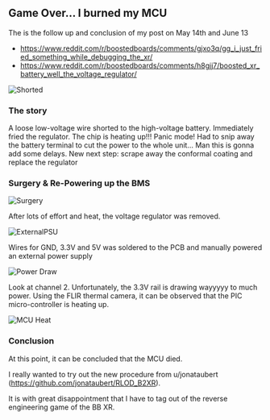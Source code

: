 ## Game Over... I burned my MCU
The is the follow up and conclusion of my post on May 14th and June 13
* https://www.reddit.com/r/boostedboards/comments/gjxo3q/gg_i_just_fried_something_while_debugging_the_xr/
* https://www.reddit.com/r/boostedboards/comments/h8gjj7/boosted_xr_battery_well_the_voltage_regulator/

![Shorted](https://i.redd.it/16ebwhr5ety41.png)

### The story
A loose low-voltage wire shorted to the high-voltage battery. Immediately fried the regulator. The chip is heating up!!!
Panic mode! Had to snip away the battery terminal to cut the power to the whole unit... Man this is gonna add some delays.
New next step: scrape away the conformal coating and replace the regulator

### Surgery & Re-Powering up the BMS

![Surgery](https://i.imgur.com/jt74I7V.png)

After lots of effort and heat, the voltage regulator was removed. 

![ExternalPSU](https://i.imgur.com/ngI7T30.png)

Wires for GND, 3.3V and 5V was soldered to the PCB and manually powered an external power supply

![Power Draw](https://i.imgur.com/MmTGRy9.png)

Look at channel 2. Unfortunately, the 3.3V rail is drawing wayyyyy to much power. Using the FLIR thermal camera, it can be observed that the PIC micro-controller is heating up.

![MCU Heat](https://i.imgur.com/S90tXcV.png)

### Conclusion

At this point, it can be concluded that the MCU died. 

I really wanted to try out the new procedure from u/jonataubert (https://github.com/jonataubert/RLOD_B2XR). 

It is with great disappointment that I have to tag out of the reverse engineering game of the BB XR.
